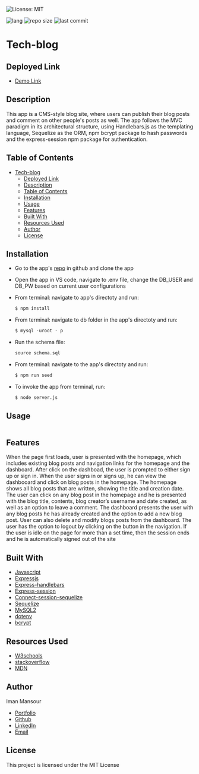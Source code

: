 ![License: MIT](https://img.shields.io/badge/License-MIT-yellow.svg)

![lang](https://img.shields.io/github/languages/top/imanmansour86/tech-blog)
![repo size](https://img.shields.io/github/repo-size/imanmansour86/tech-blog)
![last commit](https://img.shields.io/github/last-commit/imanmansour86/tech-blog)

# Tech-blog

## Deployed Link

- [Demo Link]()

## Description

This app is a CMS-style blog site, where users can publish their blog posts and comment on other people's posts as well. The app follows the MVC paradigm in its architectural structure, using Handlebars.js as the templating language, Sequelize as the ORM, npm bcrypt package to hash passwords and the express-session npm package for authentication.

## Table of Contents

- [Tech-blog](#tech-blog)
  - [Deployed Link](#deployed-link)
  - [Description](#description)
  - [Table of Contents](#table-of-contents)
  - [Installation](#installation)
  - [Usage](#usage)
  - [Features](#features)
  - [Built With](#built-with)
  - [Resources Used](#resources-used)
  - [Author](#author)
  - [License](#license)

## Installation

- Go to the app's [repo](https://github.com/imanmansour86/tech-blog) in github and clone the app
- Open the app in VS code, navigate to .env file, change the DB_USER and DB_PW based on current user configurations
- From terminal: navigate to app's directoty and run:

  ```md
  $ npm install
  ```

- From terminal: navigate to db folder in the app's directoty and run:

  ```md
  $ mysql -uroot - p
  ```

- Run the schema file:

  ```md
  source schema.sql
  ```

- From terminal: navigate to the app's directoty and run:

  ```md
  $ npm run seed
  ```

- To invoke the app from terminal, run:

  ```md
  $ node server.js
  ```

## Usage

![]()

## Features

When the page first loads, user is presented with the homepage, which includes existing blog posts and navigation links for the homepage and the dashboard. After click on the dashboad, the user is prompted to either sign up or sign in. When the user signs in or signs up, he can view the dashbooard and click on blog posts in the homepage. The homepage shows all blog posts that are written, showing the title and creation date. The user can click on any blog post in the homepage and he is presented with the blog title, contents, blog creator’s username and date created, as well as an option to leave a comment. The dashboard presents the user with any blog posts he has already created and the option to add a new blog post. User can also delete and modify blogs posts from the dashboard. The user has the option to logout by clicking on the button in the navigation. If the user is idle on the page for more than a set time, then the session ends and he is automatically signed out of the site

## Built With

- [Javascript](https://developer.mozilla.org/en-US/docs/Web/JavaScript)
- [Expressjs](https://expressjs.com/)
- [Express-handlebars](https://www.npmjs.com/package/express-handlebars)
- [Express-session](https://www.npmjs.com/package/express-session)
- [Connect-session-sequelize](https://www.npmjs.com/package/connect-session-sequelize)
- [Sequelize](https://sequelize.org/)
- [MySQL2](https://www.npmjs.com/package/mysql2)
- [dotenv](https://www.npmjs.com/package/dotenv)
- [bcrypt](https://www.npmjs.com/package/bcrypt)

## Resources Used

- [W3schools](https://www.w3schools.com)
- [stackoverflow](https://stackoverflow.com)
- [MDN](https://developer.mozilla.org/en-US/docs/Web/CSS)

## Author

Iman Mansour

- [Portfolio](https://imanmansour86.github.io/new-portfolio/)
- [Github](https://github.com/imanmansour86)
- [LinkedIn](https://www.linkedin.com/in/iman-mansour-51391515/)
- [Email](mailto:imanmansour86@gmail.com)

## License

This project is licensed under the MIT License
